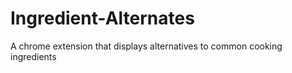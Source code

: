 # Ingredient-Alternates
A chrome extension that displays alternatives to common cooking ingredients
